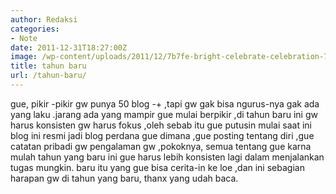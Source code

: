 ```yaml
---
author: Redaksi
categories:
- Note
date: 2011-12-31T18:27:00Z
image: /wp-content/uploads/2011/12/7b7fe-bright-celebrate-celebration-769525.jpg
title: tahun baru
url: /tahun-baru/
---
```


gue, pikir -pikir gw punya 50 blog -+ ,tapi gw gak bisa ngurus-nya gak ada yang laku .jarang ada yang mampir gue mulai berpikir ,di tahun baru ini gw harus konsisten gw harus fokus ,oleh sebab itu gue putusin mulai saat ini blog ini resmi jadi blog perdana gue dimana ,gue posting tentang diri ,gue catatan pribadi gw pengalaman gw ,pokoknya, semua tentang gue karna mulah tahun yang baru ini gue harus lebih konsisten lagi dalam menjalankan tugas mungkin. baru itu yang gue bisa cerita-in ke loe ,dan ini sebagian harapan gw di tahun yang baru, thanx yang udah baca.
